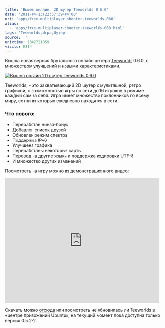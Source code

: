 ```yaml
---
title: 'Вышел онлайн  2D шутер Teeworlds 0.6.0'
date: '2011-04-13T22:57:39+04:00'
uri: 'apps/free-multiplayer-shooter-teeworlds-060'
alias: 
  - 'apps/free-multiplayer-shooter-teeworlds-060.html'
tags: 'Teeworlds,Игра,Шутер'
source: ''
unixtime: 1302721059
visits: 5314
---
```

Вышла новая версия брутального онлайн шутера [Teeworlds](http://www.teeworlds.com/) 0.6.0, с множеством улучшений и новыми характеристиками.

[![Вышел онлайн  2D шутер Teeworlds 0.6.0](img/2011/04/13/22-00/screenshot0075-5616600575-o.jpg)](img/2011/04/13/22-00/screenshot0075-5616600575-o.jpg)

Teeworlds, - это захватывающий 2D шутер с мультяшной, ретро графикой, с возможностью игры по сети до 16 игроков в режиме каждый сам за себя. Игра имеет множество поклонников по всему миру, сотни из которых ежедневно находятся в сети.

### Что нового:

*   Переработан нинзя-бонус
*   Добавлен список друзей
*   Обновлен режим спектра
*   Поддержка IPv6
*   Улучшена графика
*   Переработаны некоторые карты
*   Перевод на другие языки и поддержка кодировки UTF-8
*   И множество других изменений

Посмотреть на игру можно из демонстрационного видео:

<iframe title="YouTube video player" width="500" height="405" src="http://www.youtube.com/embed/jsI8hv8IB_I" frameborder="0" allowfullscreen=""></iframe>

Скачать можно [отсюда](http://www.teeworlds.com/?page=downloads) или посмотреть не обновилась ли Teeworlds в «центре приложений Ubuntu», на текущий момент пока доступна только версия 0.5.2-2.
